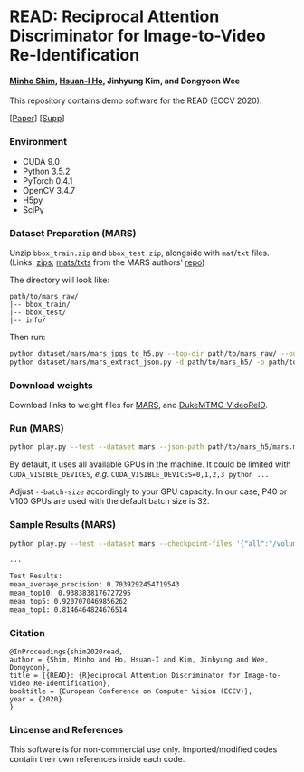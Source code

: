 # READ: Reciprocal Attention Discriminator for Image-to-Video Re-Identification
#### [Minho Shim](https://research.minhoshim.com), [Hsuan-I Ho](https://azuxmioy.github.io), Jinhyung Kim, and Dongyoon Wee

This repository contains demo software for the READ (ECCV 2020).

[[Paper](https://www.ecva.net/papers/eccv_2020/papers_ECCV/papers/123590324.pdf)] [[Supp](https://drive.google.com/file/d/1S8u7qzzZz6STP0U6Rx5qLvcJ5pwUwswP/view?usp=sharing)]

### Environment
- CUDA 9.0
- Python 3.5.2
- PyTorch 0.4.1
- OpenCV 3.4.7
- H5py
- SciPy

### Dataset Preparation (MARS)
Unzip `bbox_train.zip` and `bbox_test.zip`, alongside with `mat`/`txt` files.
(Links: [zips](https://drive.google.com/drive/u/0/folders/0B6tjyrV1YrHeMVV2UFFXQld6X1E), [mats/txts](https://github.com/liangzheng06/MARS-evaluation/tree/6477ae919dc3a48ec6e879a548b9940602b78f26/info) from the MARS authors' [repo](https://github.com/liangzheng06/MARS-evaluation))

The directory will look like:
```
path/to/mars_raw/
|-- bbox_train/
|-- bbox_test/
|-- info/
```

Then run:
```bash
python dataset/mars/mars_jpgs_to_h5.py --top-dir path/to/mars_raw/ --output-dir path/to/mars_h5/
python dataset/mars/mars_extract_json.py -d path/to/mars_h5/ -o path/to/mars_h5/mars.min.json
```

### Download weights
Download links to weight files for [MARS](https://drive.google.com/file/d/1TMWGFzz-O64UfN9PxGUfYJiQ0Y5z02n-/view?usp=sharing), and [DukeMTMC-VideoReID](https://drive.google.com/file/d/1LjOBvgBBOoceHV590ttFYH-Kb2rnqWrT/view?usp=sharing).

### Run (MARS)
```bash
python play.py --test --dataset mars --json-path path/to/mars_h5/mars.min.json --h5-dir path/to/mars_h5/ --checkpoint-files '{"all":"[downloaded_checkpoint_path]"}'
```
By default, it uses all available GPUs in the machine. 
It could be limited with `CUDA_VISIBLE_DEVICES`, *e.g.* `CUDA_VISIBLE_DEVICES=0,1,2,3 python ...`

Adjust `--batch-size` accordingly to your GPU capacity. In our case, P40 or V100 GPUs are used with the default batch size is 32.

### Sample Results (MARS)
```bash
python play.py --test --dataset mars --checkpoint-files '{"all":"/volume/READ/mars_demo.tar"}' --json-path /volume/dataset/mars_h5/mars.min.json --h5-dir /volume/mino/dataset/mars_h5/

...

Test Results:
mean_average_precision: 0.7039292454719543
mean_top10: 0.9383838176727295
mean_top5: 0.9207070469856262
mean_top1: 0.8146464824676514
```

### Citation
```
@InProceedings{shim2020read,
author = {Shim, Minho and Ho, Hsuan-I and Kim, Jinhyung and Wee, Dongyoon},
title = {{READ}: {R}eciprocal Attention Discriminator for Image-to-Video Re-Identification},
booktitle = {European Conference on Computer Vision (ECCV)},
year = {2020}
}
```

### Lincense and References

This software is for non-commercial use only.
Imported/modified codes contain their own references inside each code.
